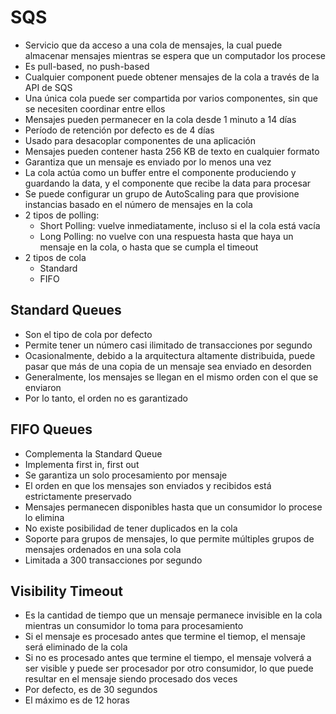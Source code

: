 # SQS

- Servicio que da acceso a una cola de mensajes, la cual puede almacenar mensajes mientras se espera que un computador los procese
- Es pull-based, no push-based
- Cualquier component puede obtener mensajes de la cola a través de la API de SQS
- Una única cola puede ser compartida por varios componentes, sin que se necesiten coordinar entre ellos
- Mensajes pueden permanecer en la cola desde 1 minuto a 14 días
- Período de retención por defecto es de 4 días
- Usado para desacoplar componentes de una aplicación
- Mensajes pueden contener hasta 256 KB de texto en cualquier formato
- Garantiza que un mensaje es enviado por lo menos una vez
- La cola actúa como un buffer entre el componente produciendo y guardando la data, y el componente que recibe la data para procesar
- Se puede configurar un grupo de AutoScaling para que provisione instancias basado en el número de mensajes en la cola
- 2 tipos de polling:
	- Short Polling: vuelve inmediatamente, incluso si el la cola está vacía
	- Long Polling: no vuelve con una respuesta hasta que haya un mensaje en la cola, o hasta que se cumpla el timeout
- 2 tipos de cola
	- Standard
	- FIFO

## Standard Queues

- Son el tipo de cola por defecto
- Permite tener un número casi ilimitado de transacciones por segundo
- Ocasionalmente, debido a la arquitectura altamente distribuida, puede pasar que más de una copia de un mensaje sea enviado en desorden
- Generalmente, los mensajes se llegan en el mismo orden con el que se enviaron
- Por lo tanto, el orden no es garantizado

## FIFO Queues

- Complementa la Standard Queue
- Implementa first in, first out
- Se garantiza un solo procesamiento por mensaje
- El orden en que los mensajes son enviados y recibidos está estrictamente preservado
- Mensajes permanecen disponibles hasta que un consumidor lo procese lo elimina
- No existe posibilidad de tener duplicados en la cola
- Soporte para grupos de mensajes, lo que permite múltiples grupos de mensajes ordenados en una sola cola
- Limitada a 300 transacciones por segundo

## Visibility Timeout

- Es la cantidad de tiempo que un mensaje permanece invisible en la cola mientras un consumidor lo toma para procesamiento
- Si el mensaje es procesado antes que termine el tiemop, el mensaje será eliminado de la cola
- Si no es procesado antes que termine el tiempo, el mensaje volverá a ser visible y puede ser procesador por otro consumidor, lo que puede resultar en el mensaje siendo procesado dos veces
- Por defecto, es de 30 segundos
- El máximo es de 12 horas
